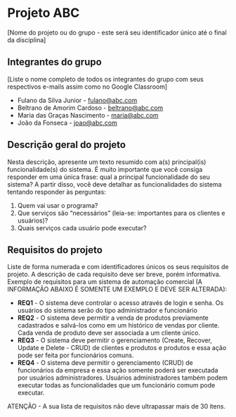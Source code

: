 # Projeto ABC 
[Nome do projeto ou do grupo - este será seu identificador único até o final da disciplina]

## Integrantes do grupo 
[Liste o nome completo de todos os integrantes do grupo com seus respectivos e-mails assim como no Google Classroom]
 * Fulano da Silva Junior - fulano@abc.com
 * Beltrano de Amorim Cardoso - beltrano@abc.com
 * Maria das Graças Nascimento - maria@abc.com
 * João da Fonseca - joao@abc.com

## Descrição geral do projeto 
Nesta descrição, apresente um texto resumido com a(s) principal(is) funcionalidade(s) do sistema. 
É muito importante que você consiga responder em uma única frase: qual a principal funcionalidade do seu sistema? 
A partir disso, você deve detalhar as funcionalidades do sistema tentando responder às perguntas:
 1. Quem vai usar o programa?
 2. Que serviços são “necessários” (leia-se: importantes para os clientes e usuários)?
 3. Quais serviços cada usuário pode executar?

## Requisitos do projeto
Liste de forma numerada e com identificadores únicos os seus requisitos de projeto. 
A descrição de cada requisito deve ser breve, porém informativa. 
Exemplo de requisitos para um sistema de automação comercial (A INFORMAÇÃO ABAIXO É SOMENTE UM EXEMPLO E DEVE SER ALTERADA):
 * **REQ1** - O sistema deve controlar o acesso através de login e senha. Os usuários do sistema serão do tipo administrador e funcionário
 * **REQ2** - O sistema deve permitir a venda de produtos previamente cadastrados e salvá-los como em um histórico de vendas por cliente. Cada venda de produto deve ser associada a um cliente único.
 * **REQ3** - O sistema deve permitir o gerenciamento (Create, Recover, Update e Delete - CRUD) de clientes e produtos e produtos e essa ação pode ser feita por funcionários comuns.
 * **REQ4** - O sistema deve permitir o gerenciamento (CRUD) de funcionários da empresa e essa ação somente poderá ser executada por usuários administradores. Usuários administradores também podem executar todas as funcionalidades que um funcionário comum pode executar.

ATENÇÃO - A sua lista de requisitos não deve ultrapassar mais de 30 itens.
